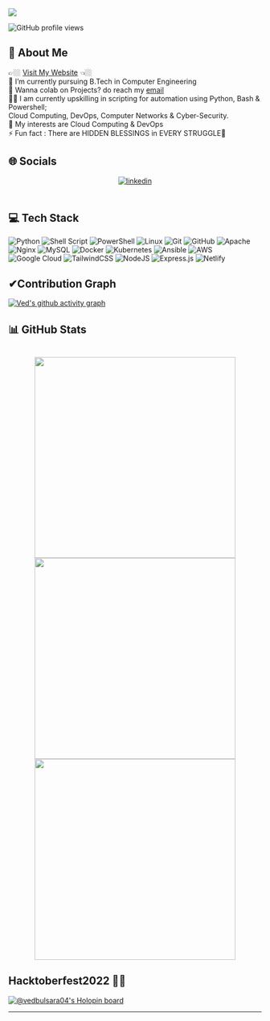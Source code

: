 <img src="https://media.giphy.com/media/zOvBKUUEERdNm/giphy.gif?cid=790b7611v0pghkm850qinobfvd9oxajt1xfe5w0ff3josjt6&ep=v1_gifs_search&rid=giphy.gif&ct=g" width="">

![GitHub profile views](https://komarev.com/ghpvc/?username=vedbulsara04&color=31E1F7)

## 💫 About Me

👉🏼 <a href="https://vedbulsara.netlify.app/">Visit My Website</a> 👈🏼<br>
🌱 I’m currently pursuing B.Tech in Computer Engineering<br>
💼 Wanna colab on Projects? do reach my  <a href="mailto:vedbulsara7@gmail.com">email</a><br>
👨‍💻 I am currently upskilling in scripting for automation using Python, Bash & Powershell;<br> Cloud Computing, DevOps, Computer Networks & Cyber-Security.<br>
🎯 My interests are Cloud Computing & DevOps<br>⚡ Fun fact : There are HIDDEN BLESSINGS in EVERY STRUGGLE💫


## 🌐 Socials

<div align="center">
<a href="https://linkedin.com/in/vedbulsara04/" target="_blank">
<img src=https://img.shields.io/badge/linkedin-%231E77B5.svg?&style=for-the-badge&logo=linkedin&logoColor=white alt=linkedin style="margin-bottom: 5px;" />
</a>
</div>

</br>

<!-- [![spotify-github-profile](https://spotify-github-profile.vercel.app/api/view?uid=l8f872n5yrzo7qabtdtnbmzdh&cover_image=true&theme=default&show_offline=false&background_color=121212&interchange=false&bar_color=00ff2a&bar_color_cover=false)](https://github.com/vedbulsara04/) -->



## 💻 Tech Stack

![Python](https://img.shields.io/badge/python-3670A0?style=for-the-badge&logo=python&logoColor=ffdd54) ![Shell Script](https://img.shields.io/badge/shell_script-%23121011.svg?style=for-the-badge&logo=gnu-bash&logoColor=white) ![PowerShell](https://img.shields.io/badge/PowerShell-%235391FE.svg?style=for-the-badge&logo=powershell&logoColor=white) ![Linux](https://img.shields.io/badge/Linux-FCC624?style=for-the-badge&logo=linux&logoColor=black) ![Git](https://img.shields.io/badge/git-%23F05033.svg?style=for-the-badge&logo=git&logoColor=white) ![GitHub](https://img.shields.io/badge/github-%23121011.svg?style=for-the-badge&logo=github&logoColor=white) ![Apache](https://img.shields.io/badge/apache-%23D42029.svg?style=for-the-badge&logo=apache&logoColor=white) ![Nginx](https://img.shields.io/badge/nginx-%23009639.svg?style=for-the-badge&logo=nginx&logoColor=white) ![MySQL](https://img.shields.io/badge/mysql-%2300f.svg?style=for-the-badge&logo=mysql&logoColor=white) ![Docker](https://img.shields.io/badge/docker-%230db7ed.svg?style=for-the-badge&logo=docker&logoColor=white) ![Kubernetes](https://img.shields.io/badge/kubernetes-%23326ce5.svg?style=for-the-badge&logo=kubernetes&logoColor=white) ![Ansible](https://img.shields.io/badge/ansible-%231A1918.svg?style=for-the-badge&logo=ansible&logoColor=white) ![AWS](https://img.shields.io/badge/AWS-%23FF9900.svg?style=for-the-badge&logo=amazon-aws&logoColor=white) ![Google Cloud](https://img.shields.io/badge/GoogleCloud-%234285F4.svg?style=for-the-badge&logo=google-cloud&logoColor=white) ![TailwindCSS](https://img.shields.io/badge/tailwindcss-%2338B2AC.svg?style=for-the-badge&logo=tailwind-css&logoColor=white) ![NodeJS](https://img.shields.io/badge/node.js-6DA55F?style=for-the-badge&logo=node.js&logoColor=white) ![Express.js](https://img.shields.io/badge/express.js-%23404d59.svg?style=for-the-badge&logo=express&logoColor=%2361DAFB) ![Netlify](https://img.shields.io/badge/netlify-%23000000.svg?style=for-the-badge&logo=netlify&logoColor=#00C7B7)
<br/>  

## ✔Contribution Graph
<!-- <p align="center">
  <img width="800" src="https://github-readme-activity-graph.cyclic.app/graph?username=vedbulsara04"/>
  <br>
<p> -->
[![Ved's github activity graph](https://github-readme-activity-graph.vercel.app/graph?username=vedbulsara04&&theme=merko&custom_title=Ved's%20Contribution%20Graph&hide_border=true)](https://github.com/ashutosh00710/github-readme-activity-graph)

## 📊 GitHub Stats
  
<p align="center">
<br>
  <a href="https://vedbulsara.netlify.app/">
  <img width="400" src="https://github-readme-stats-sigma-five.vercel.app/api?username=vedbulsara04&show_icons=true&theme=radical" />
  <img width="400" src="https://github-readme-streak-stats.herokuapp.com/?user=vedbulsara04&theme=radical" />
   <img width="400" src="https://github-readme-stats-sigma-five.vercel.app/api/top-langs/?username=vedbulsara04&theme=radical&layout=compact" /> 
  </a>
</p>
</a>

<!--
## 🏆 GitHub Trophies
[![](https://github-profile-trophy.vercel.app/?username=vedbulsara04&theme=radical)](https://github.com/ryo-ma/github-profile-trophy)
![](https://github-profile-trophy.vercel.app/?username=vedbulsara04&theme=radical&no-frame=false&no-bg=false&margin-w=4)
 -->
 
## Hacktoberfest2022 🕵️‍♂️
[![@vedbulsara04's Holopin board](https://holopin.me/vedbulsara04)](https://holopin.io/@vedbulsara04)

---


